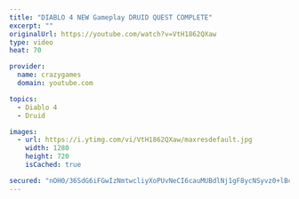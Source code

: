 ```yaml
---
title: "DIABLO 4 NEW Gameplay DRUID QUEST COMPLETE"
excerpt: ""
originalUrl: https://youtube.com/watch?v=VtH1862QXaw
type: video
heat: 70

provider:
  name: crazygames
  domain: youtube.com

topics:
  - Diablo 4
  - Druid

images:
  - url: https://i.ytimg.com/vi/VtH1862QXaw/maxresdefault.jpg
    width: 1280
    height: 720
    isCached: true

secured: "nOH0/36SdG6iFGwIzNmtwcliyXoPUvNeCI6cauMUBdlNj1gF8ycNSyvz0+lBcYGogJHc6kRti0R7v4fINngpD1ymW4n+5HAvKdto1je+DWo8k439E6txkmZjITjTwRhxa2pzVNpoiZ8I0+1zu+P52V9317rqeQpoAGWYcq0k9va9RAbCZAs1OmgrQwHM8K3uYzVQK/Mv7bA6pjCBNUfIEehhYgQTMzLi6XnG0HSethjAW4iDv6xvIuVinNffa8+R89hLHgVHP+13ZyUs3js39dE761H8GgM56U0Y3qJNhzSreWcJVOSm1o9U5mp2Ky9HhmUXBEiyIZqENbrC6lS2YEUmsanLrttl/dRcBOarZMV0GoMJMAvvvEv10I4ECPJiXCe69mzojV1zR4orYG123A==;TzBrBNYZl/avD0LaN7OfYA=="
---
```


